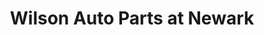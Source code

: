 ---
title: "Wilson Auto Parts at Newark"
url: /newark/wilson-auto-parts-at-newark/
shop: car parts
---